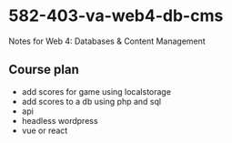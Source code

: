 # 582-403-va-web4-db-cms

Notes for Web 4: Databases &amp; Content Management

## Course plan

- add scores for game using localstorage
- add scores to a db using php and sql
- api
- headless wordpress
- vue or react
